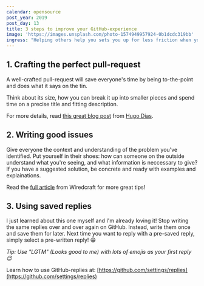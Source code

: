 ```yaml
---
calendar: opensource
post_year: 2019
post_day: 13
title: 3 steps to improve your GitHub-experience
image: 'https://images.unsplash.com/photo-1574949957924-0b1dcdc319bb'
ingress: "Helping others help you sets you up for less friction when you start contributing to someone's repository. Here are 3 steps towards making the whole experience as smooth as possible \U0001F600"
---
```

## 1. Crafting the perfect pull-request

A well-crafted pull-request will save everyone's time by being to-the-point and does what it says on the tin.

Think about its size, how you can break it up into smaller pieces and spend time on a precise title and fitting description. 

For more details, read [this great blog post](https://blog.hdias.dev/perfect-pull-request)
 from [Hugo Dias](https://www.twitter.com/hugooodias).

## 2. Writing good issues

Give everyone the context and understanding of the problem you've identified. Put yourself in their shoes: how can someone on the outside understand what you're seeing, and what information is neccessary to give? If you have a suggested solution, be concrete and ready with examples and explainations.

Read the [full article](https://wiredcraft.com/blog/how-we-write-our-github-issues/) from Wiredcraft for more great tips!

## 3. Using saved replies

I just learned about this one myself and I'm already loving it! Stop writing the same replies over and over again on GitHub. Instead, write them once and save them for later. Next time you want to reply with a pre-saved reply, simply select a pre-written reply! 😁

_Tip: Use "LGTM" (Looks good to me) with lots of emojis as your first reply 😉_

Learn how to use GitHub-replies at: [https://github.com/settings/replies](https://github.com/settings/replies)

